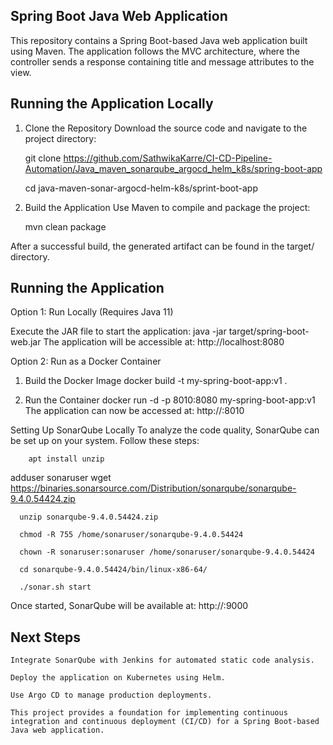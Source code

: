 ## Spring Boot Java Web Application
This repository contains a Spring Boot-based Java web application built using Maven. The application follows the MVC architecture, where the controller sends a response containing title and message attributes to the view.

## Running the Application Locally
1. Clone the Repository
Download the source code and navigate to the project directory:

      git clone https://github.com/SathwikaKarre/CI-CD-Pipeline-Automation/Java_maven_sonarqube_argocd_helm_k8s/spring-boot-app
   
      cd java-maven-sonar-argocd-helm-k8s/sprint-boot-app
   
3. Build the Application
Use Maven to compile and package the project:

      mvn clean package
   
After a successful build, the generated artifact can be found in the target/ directory.

## Running the Application

Option 1: Run Locally (Requires Java 11)

Execute the JAR file to start the application:
    java -jar target/spring-boot-web.jar
The application will be accessible at:
    http://localhost:8080

Option 2: Run as a Docker Container

1. Build the Docker Image
    docker build -t my-spring-boot-app:v1 .
   
2. Run the Container
    docker run -d -p 8010:8080 my-spring-boot-app:v1
The application can now be accessed at:
    http://<your-ip>:8010

Setting Up SonarQube Locally
    To analyze the code quality, SonarQube can be set up on your system. Follow these steps:
    
        apt install unzip
        
adduser sonaruser
      wget https://binaries.sonarsource.com/Distribution/sonarqube/sonarqube-9.4.0.54424.zip
      
      unzip sonarqube-9.4.0.54424.zip
      
      chmod -R 755 /home/sonaruser/sonarqube-9.4.0.54424
      
      chown -R sonaruser:sonaruser /home/sonaruser/sonarqube-9.4.0.54424
      
      cd sonarqube-9.4.0.54424/bin/linux-x86-64/
      
      ./sonar.sh start
      
Once started, SonarQube will be available at:
      http://<your-ip>:9000

## Next Steps

    Integrate SonarQube with Jenkins for automated static code analysis.
    
    Deploy the application on Kubernetes using Helm.
    
    Use Argo CD to manage production deployments.
    
    This project provides a foundation for implementing continuous integration and continuous deployment (CI/CD) for a Spring Boot-based Java web application.
    
    
    
    
    
    
    
    
    
    
    
    
    
